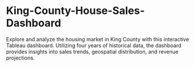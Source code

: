 # King-County-House-Sales-Dashboard
Explore and analyze the housing market in King County with this interactive Tableau dashboard. Utilizing four years of historical data, the dashboard provides insights into sales trends, geospatial distribution, and revenue projections.
